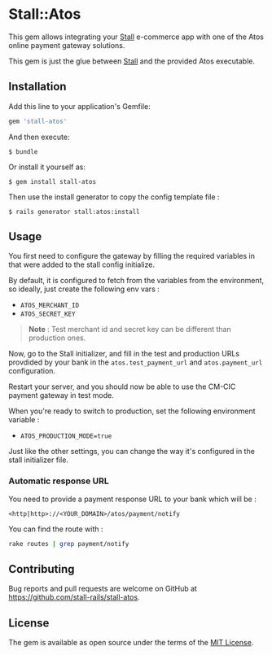 # Stall::Atos

This gem allows integrating your [Stall](https://github.com/stall-rails/stall)
e-commerce app with one of the Atos online payment gateway solutions.

This gem is just the glue between [Stall](https://github.com/stall-rails/stall)
and the provided Atos executable.

## Installation

Add this line to your application's Gemfile:

```ruby
gem 'stall-atos'
```

And then execute:

    $ bundle

Or install it yourself as:

    $ gem install stall-atos

Then use the install generator to copy the config template file :

    $ rails generator stall:atos:install


## Usage

You first need to configure the gateway by filling the required variables in
that were added to the stall config initialize.

By default, it is configured to fetch from the variables from the environment,
so ideally, just create the following env vars :

- `ATOS_MERCHANT_ID`
- `ATOS_SECRET_KEY`

> **Note** : Test merchant id and secret key can be different than production
ones.

Now, go to the Stall initializer, and fill in the test and production URLs
provdided by your bank in the `atos.test_payment_url` and `atos.payment_url`
configuration.

Restart your server, and you should now be able to use the CM-CIC payment
gateway in test mode.

When you're ready to switch to production, set the following environment
variable :

- `ATOS_PRODUCTION_MODE=true`

Just like the other settings, you can change the way it's configured in the
stall initializer file.

### Automatic response URL

You need to provide a payment response URL to your bank which will be :

```text
<http|http>://<YOUR_DOMAIN>/atos/payment/notify
```

You can find the route with :

```bash
rake routes | grep payment/notify
```

## Contributing

Bug reports and pull requests are welcome on GitHub at https://github.com/stall-rails/stall-atos.

## License

The gem is available as open source under the terms of the [MIT License](http://opensource.org/licenses/MIT).

